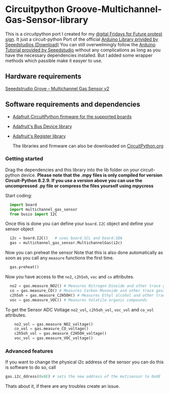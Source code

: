 # Circuitpython Groove-Multichannel-Gas-Sensor-library

This is a circuitpython port I created for my [digital Fridays for Future protest sign](https://github.com/theholypumpkin/FFF).
It just a circuit-python Port of the official [Arduino Library privided by Seeedstudios (Download)](https://github.com/Seeed-Studio/Seeed_Multichannel_Gas_Sensor/archive/master.zip)
You can still overwelmingly follow the [Arduino Tutorial provided by Seeedstudio](https://wiki.seeedstudio.com/Grove-Multichannel-Gas-Sensor-V2/) without any complications as long as you have the necessary dependencies installed.
But I added some wrapper methods which passible make it easyer to use.

## Hardware requirements

[Seeedstrudio Grove - Multichannel Gas Sensor v2](https://www.seeedstudio.com/Grove-Multichannel-Gas-Sensor-v2-p-4569.html)

## Software requirements and dependencies

- [Adafruit CircuitPython firmware for the supported boards](https://github.com/adafruit/circuitpython/releases)
- [Adafruit's Bus Device library](https://github.com/adafruit/Adafruit_CircuitPython_BusDevice)
- [Adafruit's Register library](https://github.com/adafruit/Adafruit_CircuitPython_Register)
  
  The libraries and firmware can also be downloaded on [CircuitPython.org](https://circuitpython.org)
  
### Getting started

Drag the dependencies and this library into the lib folder on your circuit-python device.
__Please note that the .mpy files is only compiled for version Circuit-Python 8.2.9. If you use a version above you can use the uncompressed .py file or compress the files yourself using mpycross__

Start coding:

```python
  import board
  import multichannel_gas_sensor
  from busio import I2C
```

Once this is done you can define your `board.I2C` object and define your sensor object

```python
  i2c = board.I2C()   # uses board.SCL and board.SDA
  gas = multichannel_gas_sensor.MultichannelGas(i2c)
```

Now you can preheat the sensor
Note that this is also done automatically as soon as you call any `measure` functions the first time.

```python
  gas.preheat()
```

Now you have access to the `no2`, `c2h5oh`, `voc` and `co` attributes.

```python
  no2 = gas.measure_NO2() # Measures Nitrogen Dioxide and other trace gasses
  co = gas.measure_CO() # Measures Carbon Monoxide and other trace gasses
  c2h5oh = gas.measure_C2H5OH() # Measures Ethyl alcohol and other trace gasses
  voc = gas.measure_VOC() # Measures Volatile organic compounds
```

To get the Sensor ADC Voltage `no2_vol`, `c2h5oh_vol`, `voc_vol` and `co_vol` attributes.

```python
    no2_vol = gas.measure_NO2_voltage()
    co_vol = gas.measure_CO_voltage()
    c2h5oh_vol = gas.measure_C2H5OH_voltage()
    voc_vol = gas.measure_VOC_voltage()
```

### Advanced features

If you want to change the physical i2c address of the sensor you can do this is software
to do so, call

```python
gas.i2c_ddress(0x6E) # sets the new address of the mutisensor to 0x6E
```

Thats about it, if there are any troubles create an issue.
